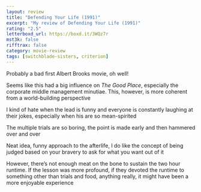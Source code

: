 ```yaml
---
layout: review
title: "Defending Your Life (1991)"
excerpt: "My review of Defending Your Life (1991)"
rating: "2.5"
letterboxd_url: https://boxd.it/3WQz7r
mst3k: false
rifftrax: false
category: movie-review
tags: [switchblade-sisters, criterion]
---
```


Probably a bad first Albert Brooks movie, oh well!

Seems like this had a big influence on <i>The Good Place</i>, especially the corporate middle management minutiae. This, however, is more coherent from a world-building perspective

I kind of hate when the lead is funny and everyone is constantly laughing at their jokes, especially when his are so mean-spirited

The multiple trials are so boring, the point is made early and then hammered over and over

Neat idea, funny approach to the afterlife, I do like the concept of being judged based on your bravery to ask for what you want out of it

However, there’s not enough meat on the bone to sustain the two hour runtime. If the lesson was more profound, if they devoted the runtime to something other than trials and food, anything really, it might have been a more enjoyable experience
